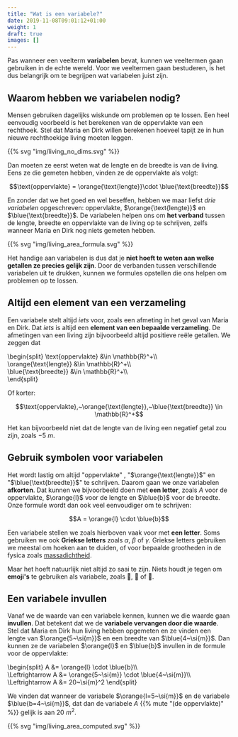```yaml
---
title: "Wat is een variabele?"
date: 2019-11-08T09:01:12+01:00
weight: 1
draft: true
images: []
---
```

Pas wanneer een veelterm **variabelen** bevat, kunnen we veeltermen gaan
gebruiken in de echte wereld. Voor we veeltermen gaan bestuderen, is het dus
belangrijk om te begrijpen wat variabelen juist zijn.

## Waarom hebben we variabelen nodig?

Mensen gebruiken dagelijks wiskunde om problemen op te lossen. Een heel
eenvoudig voorbeeld is het berekenen van de oppervlakte van een rechthoek. Stel
dat Maria en Dirk willen berekenen hoeveel tapijt ze in hun nieuwe
rechthoekige living moeten leggen.

{{% svg "img/living_no_dims.svg" %}}

Dan moeten ze eerst weten wat de lengte en de breedte is van de living. Eens ze
die gemeten hebben, vinden ze de oppervlakte als volgt:

$$\text{oppervlakte} = \orange{\text{lengte}}\cdot \blue{\text{breedte}}$$

En zonder dat we het goed en wel beseffen, hebben we maar liefst *drie
variabelen* opgeschreven: $\text{oppervlakte}$, $\orange{\text{lengte}}$ en
$\blue{\text{breedte}}$. De variabelen helpen ons om **het verband** tussen de
lengte, breedte en oppervlakte van de living op te schrijven, zelfs wanneer
Maria en Dirk nog niets gemeten hebben.

{{% svg "img/living_area_formula.svg" %}}

Het handige aan variabelen is dus dat je **niet hoeft te weten aan welke
getallen ze precies gelijk zijn**. Door de verbanden tussen verschillende
variabelen uit te drukken, kunnen we formules opstellen die ons helpen om
problemen op te lossen.

## Altijd een element van een verzameling

Een variabele stelt altijd *iets* voor, zoals een afmeting in het geval van
Maria en Dirk. Dat *iets* is altijd een **element van een bepaalde
verzameling**. De afmetingen van een living zijn bijvoorbeeld altijd positieve
reële getallen. We zeggen dat

\begin{split}
    \text{oppervlakte} &\in \mathbb{R}^+\\\\\
    \orange{\text{lengte}} &\in \mathbb{R}^+\\\\\
    \blue{\text{breedte}} &\in \mathbb{R}^+\\\\\
\end{split}

Of korter:

$$\text{oppervlakte},~\orange{\text{lengte}},~\blue{\text{breedte}} \in \mathbb{R}^+$$

Het kan bijvoorbeeld niet dat de lengte van de living een negatief getal zou
zijn, zoals $-5~\si{m}$.

## Gebruik symbolen voor variabelen

Het wordt lastig om altijd "$\text{oppervlakte}$" , "$\orange{\text{lengte}}$" en
"$\blue{\text{breedte}}$" te schrijven. Daarom gaan we onze variabelen **afkorten**.
Dat kunnen we bijvoorbeeld doen met **een letter**, zoals $A$ voor de
oppervlakte, $\orange{l}$ voor de lengte en $\blue{b}$ voor de breedte. Onze
formule wordt dan ook veel eenvoudiger om te schrijven:

$$A = \orange{l} \cdot \blue{b}$$

Een variabele stellen we zoals hierboven vaak voor met **een letter**. Soms
gebruiken we ook **Griekse letters** zoals $\alpha$, $\beta$ of $\gamma$.
Griekse letters gebruiken we meestal om hoeken aan te duiden, of voor bepaalde
grootheden in de fysica zoals
[massadichtheid](/lessen/fysica/grootheden_eenheden/formules_omvormen).

Maar het hoeft natuurlijk niet altijd zo saai te zijn. Niets houdt je tegen om
**emoji's** te gebruiken als variabele, zoals :dog:, :elephant: of
:straight_ruler:.

## Een variabele invullen

Vanaf we de waarde van een variabele kennen, kunnen we die waarde gaan
**invullen**. Dat betekent dat we de **variabele vervangen door die waarde**.
Stel dat Maria en Dirk hun living hebben opgemeten en ze vinden een lengte van
$\orange{5~\si{m}}$ en een breedte van $\blue{4~\si{m}}$. Dan kunnen ze de
variabelen $\orange{l}$ en $\blue{b}$ invullen in de formule voor de
oppervlakte:

\begin{split}
    A &= \orange{l} \cdot \blue{b}\\\\\
    \Leftrightarrow A &= \orange{5~\si{m}} \cdot \blue{4~\si{m}}\\\\\
    \Leftrightarrow A &= 20~\si{m}^2
\end{split}

We vinden dat wanneer de variabele $\orange{l=5~\si{m}}$ en de variabele
$\blue{b=4~\si{m}}$, dat dan de variabele
$A$ {{% mute "(de oppervlakte)" %}} gelijk is aan $20~\si{m}^2$.

{{% svg "img/living_area_computed.svg" %}}
